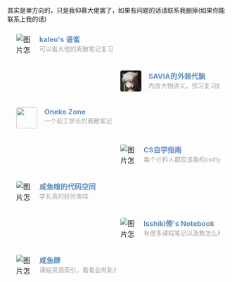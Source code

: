
其实是单方向的，只是我仰慕大佬罢了，如果有问题的话请联系我删掉(如果你能联系上我的话)

<div class="post-body">
   <div id="links">
      <style>
/* 用于大屏幕和小屏幕的通用样式 */
.card {
    width: 45%;
    font-size: 1rem;
    padding: 10px 20px;
    border-radius: 4px;
    transition-duration: 0.15s;
    margin-bottom: 1rem;
    display: flex;
 }
 .card:nth-child(odd) {
    float: left;
 }
 .card:nth-child(even) {
    float: right;
 }
 .card:hover {
    transform: scale(1.1);
    box-shadow: 0 2px 6px 0 rgba(0, 0, 0, 0.12), 0 0 6px 0 rgba(0, 0, 0, 0.04);
 }
 .card a {
    border: none;
 }
 .card .ava {
    width: 3rem!important;
    height: 3rem!important;
    margin: 0!important;
    margin-right: 1em!important;
    border-radius: 4px;
 }
 .card .card-header {
    font-style: italic;
    overflow: hidden;
    width: 100%;
 }
 .card .card-header a {
    font-style: normal;
    color: #608DBD;
    font-weight: bold;
    text-decoration: none;
 }
 .card .card-header a:hover {
    color: #d480aa;
    text-decoration: none;
 }
 .card .card-header .info {
    font-style: normal;
    color: #a3a3a3;
    font-size: 14px;
    min-width: 0;
    overflow: hidden;
    white-space: nowrap;
 }
 /* 媒体查询：小屏幕 */
 @media (max-width: 768px) {
    .card {
       width: 100%; /* 在小屏幕上显示为单列 */
       float: none; /* 清除浮动 */
    }
 }
      </style>
      <div class="links-content">
         <div class="link-navigation">
            <div class="card">
               <img class="ava"  src="https://mem.ac/static/90eadb74a3e2b2b292973e94aa43dbc3/5e011/c0GVbIoQ.webp" alt ="图片怎么加载不出来喵" />
               <div class="card-header">
                  <div>
                     <a href="https://www.yuque.com/linguisty/zju_courses/discrete " target=“_blank”>kaleo's 语雀</a>
                  </div>
                  <div class="info">可以看大佬的离散笔记复习</div>
               </div>
            </div>
            <div class="card">
               <img class="ava" src="https://raw.githubusercontent.com/InuiSana-Nimisora/ObsiProject/main/docs/image/savia.jpg" alt="图片怎么加载不出来喵" />
               <div class="card-header">
                  <div>
                     <a href="https://savia7582.github.io/Exterior/Physics/" target=“_blank”>SAVIA的外装代脑</a>
                  </div>
                  <div class="info">内含大物讲义，预习复习好手</div>
               </div>
            </div>
            <div class="card">
               <img class="ava" src="https://mms2.baidu.com/it/u=2334055062,411239629&fm=253&app=138&f=JPEG?w=500&h=500"/>
               <div class="card-header">
                  <div>
                     <a href="https://oneko.zone/zju/dm" target=“_blank”>Oneko Zone</a>
                  </div>
                  <div class="info">一个软工学长的离散笔记</div>
               </div>
            </div>
	        <div class="card">
               <img class="ava" src="https://csdiy.wiki/images/title.png" alt="图片怎么加载不出来喵" />
               <div class="card-header">
                  <div>
                     <a href="https://csdiy.wiki/" target=“_blank”>CS自学指南</a>
                  </div>
                  <div class="info">每个计科人都应该看的csdiy</div>
               </div>
            </div>
	        <div class="card">
               <img class="ava" src="https://xuan-insr.github.io/logo.ico" alt="图片怎么加载不出来喵" />
               <div class="card-header">
                  <div>
                     <a href="https://xuan-insr.github.io/" target=“_blank”>咸鱼暄的代码空间</a>
                  </div>
                  <div class="info">学长真的好厉害哇</div>
               </div>
            </div>
            <div class="card">
               <img class="ava" src="https://mem.ac/static/6176af283a34eb8081f85fa22a720398/b5c5b/7zWMuDsu.webp" alt="图片怎么加载不出来喵" />
               <div class="card-header">
                  <div>
                     <a href="https://note.isshikih.top/" target=“_blank”>Isshiki修's Notebook</a>
                  </div>
                  <div class="info">有很多课程笔记以及教怎么用reveal-md写Slides</div>
               </div>
            </div>
            <div class="card">
               <img class="ava" src="https://avatars.githubusercontent.com/u/117585872?s=200&v=4" alt="图片怎么加载不出来喵" />
               <div class="card-header">
                  <div>
                     <a href="https://www.yuque.com/xianyuxuan/saltfish_shop/course_res_index#yYO1p" target=“_blank”>咸鱼肆</a>
                  </div>
                  <div class="info">课程资源索引，看看会有新发现</div>
               </div>
            </div>
         </div>
      </div>
   </div>
</div>



